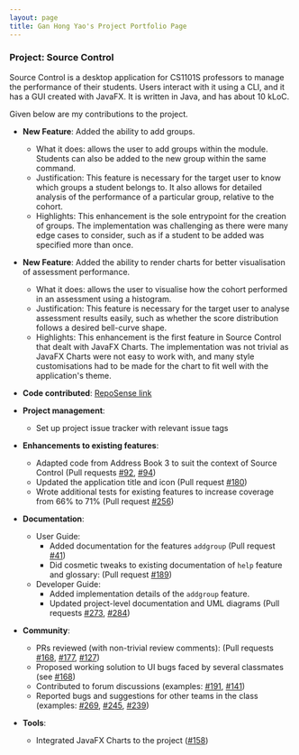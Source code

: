 ```yaml
---
layout: page
title: Gan Hong Yao's Project Portfolio Page
---
```


### Project: Source Control

Source Control is a desktop application for CS1101S professors to manage the performance of their students. Users interact with it using a CLI, and it has a GUI created with JavaFX. It is written in Java, and has about 10 kLoC.

Given below are my contributions to the project.

* **New Feature**: Added the ability to add groups.
    * What it does: allows the user to add groups within the module. Students can also be added to the new group within the same command.
    * Justification: This feature is necessary for the target user to know which groups a student belongs to. It also allows for detailed analysis of the performance of a particular group, relative to the cohort.
    * Highlights: This enhancement is the sole entrypoint for the creation of groups. The implementation  was challenging as there were many edge cases to consider, such as if a student to be added was specified more than once.

* **New Feature**: Added the ability to render charts for better visualisation of assessment performance.
  * What it does: allows the user to visualise how the cohort performed in an assessment using a histogram.
  * Justification: This feature is necessary for the target user to analyse assessment results easily, such as whether the score distribution follows a desired bell-curve shape.
  * Highlights: This enhancement is the first feature in Source Control that dealt with JavaFX Charts. The implementation was not trivial as JavaFX Charts were not easy to work with, and many style customisations had to be made for the chart to fit well with the application's theme.

* **Code contributed**: [RepoSense link](https://nus-cs2103-ay2122s1.github.io/tp-dashboard/?search=ganhongyao)

* **Project management**:
    * Set up project issue tracker with relevant issue tags
<div style="page-break-after: always;"></div>

* **Enhancements to existing features**:
  * Adapted code from Address Book 3 to suit the context of Source Control (Pull requests [\#92](https://github.com/AY2122S1-CS2103T-W08-2/tp/pull/92), [\#94](https://github.com/AY2122S1-CS2103T-W08-2/tp/pull/94))
  * Updated the application title and icon (Pull request [\#180](https://github.com/AY2122S1-CS2103T-W08-2/tp/pull/180))
  * Wrote additional tests for existing features to increase coverage from 66% to 71% (Pull request [\#256](https://github.com/AY2122S1-CS2103T-W08-2/tp/pull/256))

* **Documentation**:
    * User Guide:
        * Added documentation for the features `addgroup` (Pull request [\#41](https://github.com/AY2122S1-CS2103T-W08-2/tp/pull/41))
        * Did cosmetic tweaks to existing documentation of `help` feature and glossary: (Pull request [\#189](https://github.com/AY2122S1-CS2103T-W08-2/tp/pull/189))
    * Developer Guide:
        * Added implementation details of the `addgroup` feature.
        * Updated project-level documentation and UML diagrams (Pull requests [\#273](https://github.com/AY2122S1-CS2103T-W08-2/tp/pull/273), [\#284](https://github.com/AY2122S1-CS2103T-W08-2/tp/pull/284))

* **Community**:
    * PRs reviewed (with non-trivial review comments): (Pull requests [\#168](https://github.com/AY2122S1-CS2103T-W08-2/tp/pull/168), [\#177](https://github.com/AY2122S1-CS2103T-W08-2/tp/pull/177), [\#127](https://github.com/AY2122S1-CS2103T-W08-2/tp/pull/127))
    * Proposed working solution to UI bugs faced by several classmates (see [\#168](https://github.com/nus-cs2103-AY2122S1/forum/issues/168))
    * Contributed to forum discussions (examples: [\#191](https://github.com/nus-cs2103-AY2122S1/forum/issues/191), [\#141](https://github.com/nus-cs2103-AY2122S1/forum/issues/141))
    * Reported bugs and suggestions for other teams in the class (examples: [\#269](https://github.com/AY2122S1-CS2103T-F13-3/tp/issues/269), [#245](https://github.com/AY2122S1-CS2103T-F13-3/tp/issues/245), [\#239](https://github.com/AY2122S1-CS2103T-F13-3/tp/issues/239))

* **Tools**:
    * Integrated JavaFX Charts to the project ([\#158](https://github.com/AY2122S1-CS2103T-W08-2/tp/pull/158))


